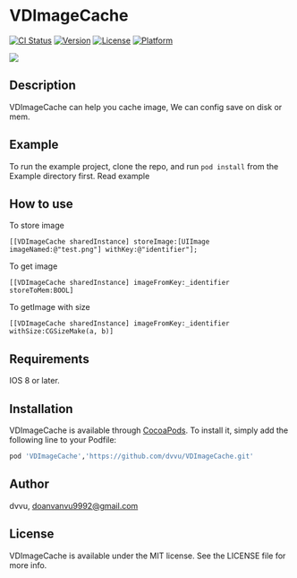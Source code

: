 # VDImageCache

[![CI Status](http://img.shields.io/travis/dvvu/VDImageCache.svg?style=flat)](https://travis-ci.org/dvvu/VDImageCache)
[![Version](https://img.shields.io/cocoapods/v/VDImageCache.svg?style=flat)](http://cocoapods.org/pods/VDImageCache)
[![License](https://img.shields.io/cocoapods/l/VDImageCache.svg?style=flat)](http://cocoapods.org/pods/VDImageCache)
[![Platform](https://img.shields.io/cocoapods/p/VDImageCache.svg?style=flat)](http://cocoapods.org/pods/VDImageCache)

![](https://www.unh.edu/dining/sites/www.unh.edu.dining/files/media/images/Pay-Cats-Cache/cats-cache.png)
## Description

VDImageCache can help you cache image, We can config save on disk or mem.

## Example

To run the example project, clone the repo, and run `pod install` from the Example directory first.
Read example

## How to use

To store image

    [[VDImageCache sharedInstance] storeImage:[UIImage imageNamed:@"test.png"] withKey:@"identifier"];
To get image

    [[VDImageCache sharedInstance] imageFromKey:_identifier storeToMem:BOOL]
To getImage with size

    [[VDImageCache sharedInstance] imageFromKey:_identifier withSize:CGSizeMake(a, b)]
## Requirements

IOS 8 or later.
## Installation

VDImageCache is available through [CocoaPods](http://cocoapods.org). To install
it, simply add the following line to your Podfile:

```ruby
pod 'VDImageCache','https://github.com/dvvu/VDImageCache.git'
```

## Author

dvvu, doanvanvu9992@gmail.com

## License

VDImageCache is available under the MIT license. See the LICENSE file for more info.
